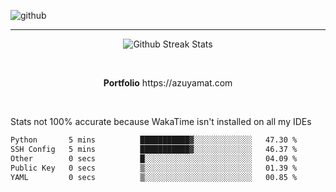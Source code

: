 ![github](https://media.discordapp.net/attachments/881363147364118528/1142610121697021952/background.png?width=1000&height=300)<br>
___
<p align="center">
  <img alt="Github Streak Stats" src="https://streak-stats.demolab.com?user=Azuyamat&theme=transparent&hide_border=true"/>
</p><br>
<p align="center">
      <strong>Portfolio</strong> https://azuyamat.com
</p><br>

Stats not 100% accurate because WakaTime isn't installed on all my IDEs
<!--START_SECTION:waka-->

```txt
Python       5 mins          ███████████▓░░░░░░░░░░░░░   47.30 %
SSH Config   5 mins          ███████████▓░░░░░░░░░░░░░   46.37 %
Other        0 secs          █░░░░░░░░░░░░░░░░░░░░░░░░   04.09 %
Public Key   0 secs          ▒░░░░░░░░░░░░░░░░░░░░░░░░   01.39 %
YAML         0 secs          ▒░░░░░░░░░░░░░░░░░░░░░░░░   00.85 %
```

<!--END_SECTION:waka-->
